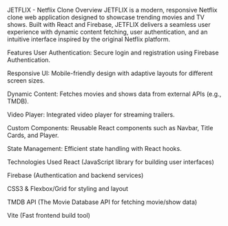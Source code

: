JETFLIX - Netflix Clone
Overview
JETFLIX is a modern, responsive Netflix clone web application designed to showcase trending movies and TV shows. Built with React and Firebase, JETFLIX delivers a seamless user experience with dynamic content fetching, user authentication, and an intuitive interface inspired by the original Netflix platform.

Features
User Authentication: Secure login and registration using Firebase Authentication.

Responsive UI: Mobile-friendly design with adaptive layouts for different screen sizes.

Dynamic Content: Fetches movies and shows data from external APIs (e.g., TMDB).

Video Player: Integrated video player for streaming trailers.

Custom Components: Reusable React components such as Navbar, Title Cards, and Player.

State Management: Efficient state handling with React hooks.

Technologies Used
React (JavaScript library for building user interfaces)

Firebase (Authentication and backend services)

CSS3 & Flexbox/Grid for styling and layout

TMDB API (The Movie Database API for fetching movie/show data)

Vite (Fast frontend build tool)
